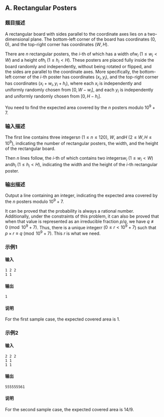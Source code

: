 ## A. Rectangular Posters

### 题目描述

A rectangular board with sides parallel to the coordinate axes lies on a
two-dimensional plane. The bottom-left corner of the board has
coordinates $(0, 0)$, and the top-right
corner has coordinates $(W, H)$.

There are $n$ rectangular posters, the $i$-th of which has a width of$w_i$ ($1 \le w_i < W$) and a height of$h_i$ ($1 \le h_i < H$). These posters are placed
fully inside the board randomly and independently, without being rotated
or flipped, and the sides are parallel to the coordinate axes. More
specifically, the bottom-left corner of the $i$-th poster has coordinates $(x_i, y_i)$, and the top-right corner has
coordinates $(x_i + w_i, y_i + h_i)$, where
each $x_i$ is independently and uniformly
randomly chosen from $[0, W - w_i]$, and each $y_i$ is independently and uniformly randomly
chosen from $[0, H - h_i]$.

You need to find the expected area covered by the $n$ posters modulo $10^9+7$.

### 输入描述

The first line contains three integers$n$ ($1 \le n \le 120$), $W$, and$H$ ($2 \le W, H \le 10^9$), indicating the
number of rectangular posters, the width, and the height of the
rectangular board.

Then $n$ lines follow, the $i$-th of which contains two integers$w_i$ ($1 \le w_i < W$) and$h_i$ ($1 \le h_i < H$), indicating the width and
the height of the $i$-th rectangular poster.

### 输出描述

Output a line containing an integer, indicating the expected area
covered by the $n$ posters modulo $10^9+7$.

It can be proved that the probability is always a rational number.
Additionally, under the constraints of this problem, it can also be
proved that when that value is represented as an irreducible fraction $p/q$, we have $q \not\equiv 0 \pmod{10^9+7}$. Thus, there
is a unique integer$r$ ($0 \le r < 10^9+7$) such that $p \times r \equiv q \pmod{10^9+7}$. This $r$ is what we need.

### 示例1

#### 输入

```plain
1 2 2
1 1
```

#### 输出

```plain
1
```

#### 说明

For the first sample case, the expected covered area is $1$.

### 示例2

#### 输入

```plain
2 2 2
1 1
1 1
```

#### 输出

```plain
555555561
```

#### 说明

For the second sample case, the expected covered area is $14/9$.
